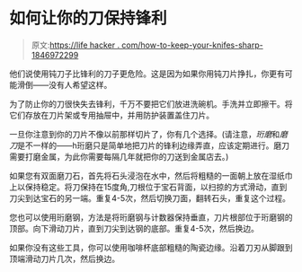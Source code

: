 # 如何让你的刀保持锋利

> 原文:[https://life hacker . com/how-to-keep-your-knifes-sharp-1846972299](https://lifehacker.com/how-to-keep-your-knives-sharp-1846972299)

他们说使用钝刀子比锋利的刀子更危险。这是因为如果你用钝刀片挣扎，你更有可能滑倒——没有人希望这样。

为了防止你的刀很快失去锋利，千万不要把它们放进洗碗机。手洗并立即擦干。将它们存放在刀片架或专用抽屉中，并用防护装置盖住刀片。

一旦你注意到你的刀片不像以前那样切片了，你有几个选择。(请注意，*珩磨*和*磨刀*是不一样的——h珩磨只是简单地把刀片的锋利边缘弄直，应该定期进行。磨刀需要打磨金属，为此你需要每隔几年就把你的刀送到金属店去。)

如果您有双面磨刀石，首先将石头浸泡在水中，然后将粗糙的一面朝上放在湿纸巾上以保持稳定。将刀保持在15度角,刀根位于宝石背面，以扫掠的方式滑动，直到刀尖到达宝石的另一端。重复4-5次，然后切换刀面，翻转石头，重复这个过程。

您也可以使用珩磨钢，方法是将珩磨钢与计数器保持垂直，刀片根部位于珩磨钢的顶部。向下滑动刀片，直到刀尖到达钢的底部。重复4-5次，然后换边。

如果你没有这些工具，你可以使用咖啡杯底部粗糙的陶瓷边缘。沿着刀刃从脚跟到顶端滑动刀片几次，然后换边。